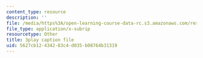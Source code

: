 ```yaml
---
content_type: resource
description: ''
file: /media/https%3A/open-learning-course-data-rc.s3.amazonaws.com/res-6-012-introduction-to-probability-spring-2018/5627cb12434283c4d035b08764b31319_zW1_iugJvF0.srt
file_type: application/x-subrip
resourcetype: Other
title: 3play caption file
uid: 5627cb12-4342-83c4-d035-b08764b31319
---
```

